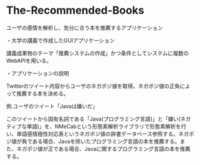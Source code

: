 # The-Recommended-Books
ユーザの感情を解析し、気分に合う本を推薦するアプリケーション



・大学の講義で作成したGUIアプリケーション

講義成果物のテーマ「推薦システムの作成」かつ条件としてシステムに複数のWebAPIを用いる。



・アプリケーションの説明

Twitterのツイート内容からユーザのネガポジ値を取得。ネガポジ値の正負によって推薦する本を決める。



例.ユーザのツイート「Javaは嫌いだ」

このツイートから固有名詞である「Java(プログラミング言語)」と「嫌い(ネガティブな単語)」を、NMeCabという形態素解析ライブラリで形態素解析を行い、単語感情極性対応表というネガポジ値の辞書データベース参照する。ネガポジ値が負である場合、Javaを除いたプログラミング言語の本を推薦する。また、ネガポジ値が正である場合、Javaに関するプログラミング言語の本を推薦する。
